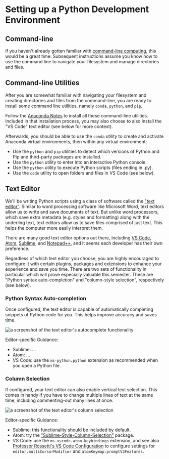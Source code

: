 # Setting up a Python Development Environment

## Command-line

If you haven't already gotten familiar with [command-line computing](/exercises/command-line-computing.md), this would be a great time. Subsequent instructions assume you know how to use the command line to navigate your filesystem and manage directories and files.

## Command-line Utilities

After you are somewhat familiar with navigating your filesystem and creating directories and files from the command-line, you are ready to install some command line utilities, namely `conda`, `python`, and `pip`.

Follow the [Anaconda Notes](/notes/anaconda/README.md) to install all these command-line utilities. Included in that installation process, you may also choose to also install the "VS Code" text editor (see below for more context).

Afterwards, you should be able to use the `conda` utility to create and activate Anaconda virtual environments, then within any virtual environment:

  + Use the `python` and `pip` utilities to detect which versions of Python and Pip and third-party packages are installed.
  + Use the `python` utility to enter into an interactive Python console.
  + Use the `python` utility to execute Python scripts (files ending in .py).
  + Use the `code` utility to open folders and files in VS Code (see below).


## Text Editor

We'll be writing Python scripts using a class of software called the ["text editor"](https://idrh.ku.edu/text-editors-and-word-processors). Similar to word processing software like Microsoft Word, text editors allow us to write and save documents of text. But unlike word processors, which save extra metadata (e.g. styles and formatting) along with the underling text, text editors allow us to save files comprised of just text. This helps the computer more easily interpret them.

There are many good text editor options out there, including [VS Code](https://code.visualstudio.com/), [Atom](https://atom.io/), [Sublime](https://www.sublimetext.com/), and [Notepad++](https://notepad-plus-plus.org/), and it seems each developer has their own preference.

Regardless of which text editor you choose, you are highly encouraged to configure it with certain plugins, packages and extensions to enhance your experience and save you time. There are two sets of functionality in particular which will prove especially valuable this semester. These are "Python syntax auto-completion" and "column-style selection", respectively (see below).

### Python Syntax Auto-completion

Once configured, the text editor is capable of automatically completing snippets of Python code for you. This helps improve accuracy and saves time.

![a screenshot of the text editor's autocomplete functionality](https://user-images.githubusercontent.com/1328807/50870477-2e02ed80-1386-11e9-9a83-506d9c9d39ec.gif)

Editor-specific Guidance:

  + Sublime: ...
  + Atom: ...
  + VS Code: use the `ms-python.python` extension as recommended when you open a Python file.

### Column Selection

If configured, your text editor can also enable vertical text selection. This comes in handy if you have to change multiple lines of text at the same time, including commenting-out many lines at once.

![a screenshot of the text editor's column selection](https://user-images.githubusercontent.com/1328807/50870478-2e9b8400-1386-11e9-9378-0afadc4a7dce.gif)

Editor-specific Guidance:

  + Sublime: this functionality should be included by default.
  + Atom: try the ["Sublime-Style-Column-Selection"](https://atom.io/packages/Sublime-Style-Column-Selection) package.
  + VS Code: use the `ms-vscode.atom-keybindings` extension, and see also [Professor Rossetti's VS Code Configuration](/exercises/dev-env-setup/vs-code-config.md) to configure settings for `editor.multiCursorModifier` and `atomKeymap.promptV3Features`.
